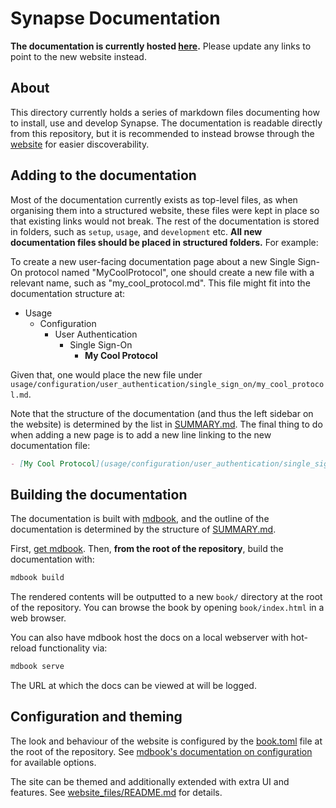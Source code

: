 # Synapse Documentation

**The documentation is currently hosted [here](https://matrix-org.github.io/synapse).**
Please update any links to point to the new website instead.

## About

This directory currently holds a series of markdown files documenting how to install, use
and develop Synapse. The documentation is readable directly from this repository, but it is 
recommended to instead browse through the [website](https://matrix-org.github.io/synapse) for 
easier discoverability.

## Adding to the documentation

Most of the documentation currently exists as top-level files, as when organising them into
a structured website, these files were kept in place so that existing links would not break.
The rest of the documentation is stored in folders, such as `setup`, `usage`, and `development`
etc. **All new documentation files should be placed in structured folders.** For example:

To create a new user-facing documentation page about a new Single Sign-On protocol named
"MyCoolProtocol", one should create a new file with a relevant name, such as "my_cool_protocol.md".
This file might fit into the documentation structure at:

- Usage
  - Configuration
    - User Authentication
      - Single Sign-On
        - **My Cool Protocol**

Given that, one would place the new file under
`usage/configuration/user_authentication/single_sign_on/my_cool_protocol.md`.

Note that the structure of the documentation (and thus the left sidebar on the website) is determined
by the list in [SUMMARY.md](SUMMARY.md). The final thing to do when adding a new page is to add a new
line linking to the new documentation file:

```markdown
- [My Cool Protocol](usage/configuration/user_authentication/single_sign_on/my_cool_protocol.md)
```

## Building the documentation

The documentation is built with [mdbook](https://rust-lang.github.io/mdBook/), and the outline of the
documentation is determined by the structure of [SUMMARY.md](SUMMARY.md).

First, [get mdbook](https://github.com/rust-lang/mdBook#installation). Then, **from the root of the repository**,
build the documentation with:

```sh
mdbook build
```

The rendered contents will be outputted to a new `book/` directory at the root of the repository. You can
browse the book by opening `book/index.html` in a web browser.

You can also have mdbook host the docs on a local webserver with hot-reload functionality via:

```sh
mdbook serve
```

The URL at which the docs can be viewed at will be logged.

## Configuration and theming

The look and behaviour of the website is configured by the [book.toml](../book.toml) file
at the root of the repository. See
[mdbook's documentation on configuration](https://rust-lang.github.io/mdBook/format/config.html)
for available options.

The site can be themed and additionally extended with extra UI and features. See
[website_files/README.md](website_files/README.md) for details.

